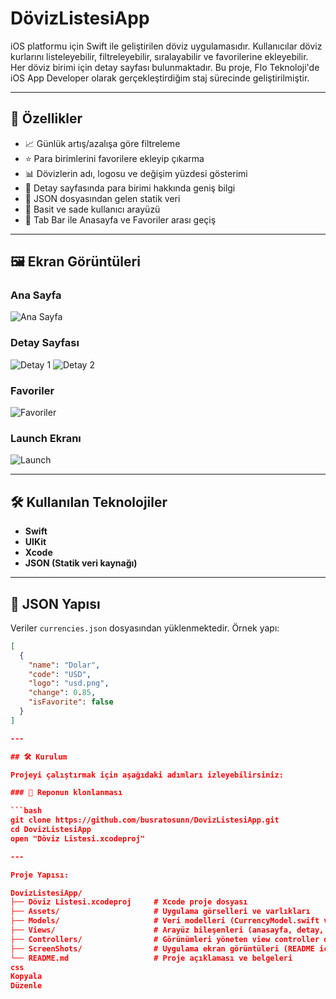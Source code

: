 # DövizListesiApp
iOS platformu için Swift ile geliştirilen döviz uygulamasıdır. Kullanıcılar döviz kurlarını listeleyebilir, filtreleyebilir, sıralayabilir ve favorilerine ekleyebilir. Her döviz birimi için detay sayfası bulunmaktadır. Bu proje, Flo Teknoloji'de iOS App Developer olarak gerçekleştirdiğim staj sürecinde geliştirilmiştir.

---

## 🔑 Özellikler

- 📈 Günlük artış/azalışa göre filtreleme
- ⭐ Para birimlerini favorilere ekleyip çıkarma
- 📊 Dövizlerin adı, logosu ve değişim yüzdesi gösterimi
- 🧾 Detay sayfasında para birimi hakkında geniş bilgi
- 📁 JSON dosyasından gelen statik veri
- 🔄 Basit ve sade kullanıcı arayüzü
- 🔽 Tab Bar ile Anasayfa ve Favoriler arası geçiş

---

## 🖼 Ekran Görüntüleri

### Ana Sayfa
![Ana Sayfa](ScreenShots/anasayfa.png)

### Detay Sayfası
![Detay 1](ScreenShots/detay1.png)
![Detay 2](ScreenShots/detay2.png)

### Favoriler
![Favoriler](ScreenShots/favoriler.png)

### Launch Ekranı
![Launch](ScreenShots/launch.png)

---

## 🛠️ Kullanılan Teknolojiler

- **Swift**
- **UIKit**
- **Xcode**
- **JSON (Statik veri kaynağı)**

---

## 📂 JSON Yapısı

Veriler `currencies.json` dosyasından yüklenmektedir. Örnek yapı:

```json
[
  {
    "name": "Dolar",
    "code": "USD",
    "logo": "usd.png",
    "change": 0.85,
    "isFavorite": false
  }
]

---

## 🛠 Kurulum

Projeyi çalıştırmak için aşağıdaki adımları izleyebilirsiniz:

### 🔽 Reponun klonlanması

```bash
git clone https://github.com/busratosunn/DovizListesiApp.git
cd DovizListesiApp
open "Döviz Listesi.xcodeproj"

---

Proje Yapısı:

DovizListesiApp/
├── Döviz Listesi.xcodeproj     # Xcode proje dosyası
├── Assets/                     # Uygulama görselleri ve varlıkları
├── Models/                     # Veri modelleri (CurrencyModel.swift vb.)
├── Views/                      # Arayüz bileşenleri (anasayfa, detay, favoriler)
├── Controllers/                # Görünümleri yöneten view controller dosyaları
├── ScreenShots/                # Uygulama ekran görüntüleri (README için)
└── README.md                   # Proje açıklaması ve belgeleri
css
Kopyala
Düzenle


